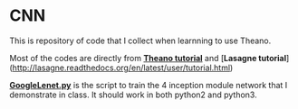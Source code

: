 # CNN

This is repository of code that I collect when learnning to use Theano.

Most of the codes are directly from [**Theano tutorial**](http://deeplearning.net/tutorial/lenet.html) and [**Lasagne tutorial**]
(http://lasagne.readthedocs.org/en/latest/user/tutorial.html)

[**GoogleLenet.py**](https://github.com/volpato30/CNN/blob/master/GoogleLenet.py) is the script to train the 4 inception module network that I demonstrate in class. It should work in both python2 and python3.

